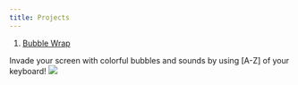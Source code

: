```yaml
---
title: Projects
---
```


1) [Bubble Wrap](/projects/bubble-wrap)

Invade your screen with colorful bubbles and sounds by using [A-Z] of your keyboard!
<a href="{{ site.url }}/images/bubblewrap.png">
	<img src="{{ site.url }}/images/bubblewrap.png">
</a>

